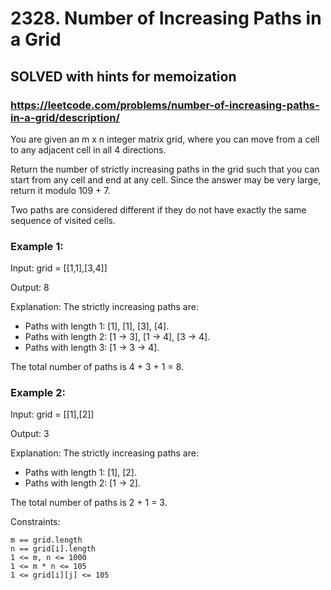 # 2328. Number of Increasing Paths in a Grid

## SOLVED with hints for memoization

### https://leetcode.com/problems/number-of-increasing-paths-in-a-grid/description/

You are given an m x n integer matrix grid, where you can move from a cell to any adjacent cell in all 4 directions.

Return the number of strictly increasing paths in the grid such that you can start from any cell and end at any cell. Since the answer may be very large, return it modulo 109 + 7.

Two paths are considered different if they do not have exactly the same sequence of visited cells.



### Example 1:

Input: grid = [[1,1],[3,4]]

Output: 8

Explanation: The strictly increasing paths are:
 
- Paths with length 1: [1], [1], [3], [4].
- Paths with length 2: [1 -> 3], [1 -> 4], [3 -> 4].
- Paths with length 3: [1 -> 3 -> 4].

The total number of paths is 4 + 3 + 1 = 8.

### Example 2:

Input: grid = [[1],[2]]

Output: 3

Explanation: The strictly increasing paths are:
 
- Paths with length 1: [1], [2].
- Paths with length 2: [1 -> 2].

The total number of paths is 2 + 1 = 3.



Constraints:

    m == grid.length
    n == grid[i].length
    1 <= m, n <= 1000
    1 <= m * n <= 105
    1 <= grid[i][j] <= 105

